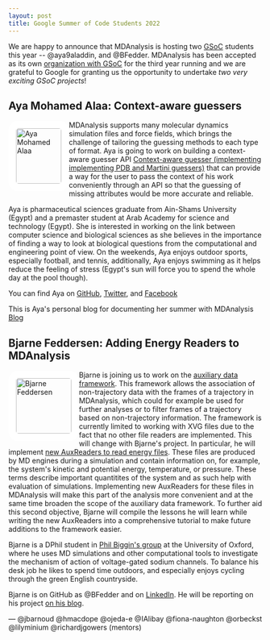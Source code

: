 ```yaml
---
layout: post
title: Google Summer of Code Students 2022
---
```


We are happy to announce that MDAnalysis is hosting two [GSoC][gsoc]
students this year -- @aya9aladdin, and @BFedder. MDAnalysis has been accepted as its own
[organization with GSoC][mda-gsoc] for the third year running and we are grateful to Google for granting us
the opportunity to undertake _two very exciting GSoC projects_!

## Aya Mohamed Alaa: Context-aware guessers

<img
src="https://user-images.githubusercontent.com/27581535/170899701-bdb01612-8764-4d61-97f8-73777f2f1d44.jpg"
title="Aya Mohamed Alaa" alt="Aya Mohamed Alaa"
style="float: left; width: 90px; height: 110px; border-radius: 20px; border: 15px solid white"/>

MDAnalysis supports many molecular dynamics simulation files and force fields, which brings the challenge of tailoring the guessing methods to each type of format. Aya is going to work on building a context-aware guesser API [Context-aware guesser (implementing implementing PDB and Martini guessers)](https://summerofcode.withgoogle.com/programs/2022/projects/B1Y0nTh2) that can provide a way for the user to pass the context of his work conveniently through an API so that the guessing of missing attributes would be more accurate and reliable. 

Aya is pharmaceutical sciences graduate from Ain-Shams University (Egypt) and a premaster student at Arab Academy for science and technology (Egypt). She is interested in working on the link between computer science and biological sciences as she believes in the importance of finding a way to look at biological questions from the computational and engineering point of view. On the weekends, Aya enjoys outdoor sports, especially football, and tennis, additionally, Aya enjoys swimming as it helps reduce the feeling of stress (Egypt's sun will force you to spend the whole day at the pool though).

You can find Aya on [GitHub](https://github.com/aya9aladdin), [Twitter](https://twitter.com/AyaSalim0909), and [Facebook](https://www.facebook.com/aya.m.aladdin.9/)

This is Aya's personal blog for documenting her summer with MDAnalysis [Blog](https://sites.google.com/pharma.asu.edu.eg/aya-gsoc/home) 






## Bjarne Feddersen: Adding Energy Readers to MDAnalysis

<img
src="https://bfedder.github.io/assets/images/profile_photo.jpeg"
title="Bjarne Feddersen" alt="Bjarne Feddersen"
style="float: left; width: 110px; height: 110px; border-radius: 20px; border: 15px solid white" />

Bjarne is joining us to work on the [auxiliary data framework][aux-guide]. This framework allows the association of non-trajectory data with the frames of a trajectory in MDAnalysis, which could for example be used for further analyses or to filter frames of a trajectory based on non-trajectory information. The framework is currently limited to working with XVG files due to the fact that no other file readers are implemented. This will change with Bjarne's project. In particular, he will implement [new AuxReaders to read energy files][bjarne-project]. These files are produced by MD engines during a simulation and contain information on, for example, the system's kinetic and potential energy, temperature, or pressure. These terms describe important quantitites of the system and as such help with evaluation of simulations. Implementing new AuxReaders for these files in MDAnalysis will make this part of the analysis more convenient and at the same time broaden the scope of the auxiliary data framework. To further aid this second objective, Bjarne will compile the lessons he will learn while writing the new AuxReaders into a comprehensive tutorial to make future additions to the framework easier.

Bjarne is a DPhil student in [Phil Biggin's group][bigginlab] at the University of Oxford, where he uses MD simulations and other computational tools to investigate the mechanism of action of voltage-gated sodium channels. To balance his desk job he likes to spend time outdoors, and especially enjoys cycling through the green English countryside. 

Bjarne is on GitHub as @BFedder and on [LinkedIn][bjarne-linkedin]. He will be reporting on his project [on his blog][bjarne-blog].


— @jbarnoud @hmacdope @ojeda-e @IAlibay @fiona-naughton @orbeckst @lilyminium @richardjgowers (mentors)

[gsoc]: https://summerofcode.withgoogle.com
[mda-gsoc]: https://summerofcode.withgoogle.com/programs/2022/organizations/mdanalysis
[bjarne-project]: https://summerofcode.withgoogle.com/programs/2022/projects/wbLbZmGk
[bjarne-blog]: https://bfedder.github.io
[aux-guide]: https://userguide.mdanalysis.org/stable/formats/auxiliary.html
[bigginlab]: https://bigginlab.web.ox.ac.uk
[bjarne-linkedin]: https://www.linkedin.com/in/bjarne-feddersen-407184187/
